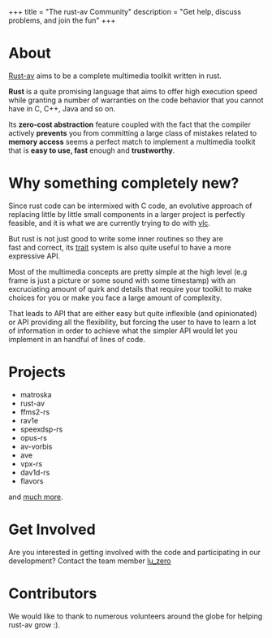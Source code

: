 +++
title = "The rust-av Community"
description = "Get help, discuss problems, and join the fun"
+++

# About

[Rust-av](https://github.com/rust-av) aims to be a complete multimedia toolkit written in rust.

**Rust** is a quite promising language that aims to offer high execution speed while granting a number of warranties on the code behavior that you cannot have in C, C++, Java and so on.

Its **zero-cost abstraction** feature coupled with the fact that the compiler actively **prevents** you from committing a large class of mistakes related to **memory access** seems a perfect match to implement a multimedia toolkit that is **easy to use, fast** enough and **trustworthy**.

# Why something completely new?

Since rust code can be intermixed with C code, an evolutive approach of replacing little by little small components in a larger project is perfectly feasible, and it is what we are currently trying to do with [vlc](http://dev.unhandledexpression.com/slides/rustconf-2016/vlc/).

But rust is not just good to write some inner routines so they are fast and correct, its [trait](https://doc.rust-lang.org/book/second-edition/ch10-02-traits.html) system is also quite useful to have a more expressive API.

Most of the multimedia concepts are pretty simple at the high level (e.g frame is just a picture or some sound with some timestamp) with an excruciating amount of quirk and details that require your toolkit to make choices for you or make you face a large amount of complexity.

That leads to API that are either easy but quite inflexible (and opinionated) or API providing all the flexibility, but forcing the user to have to learn a lot of information in order to achieve what the simpler API would let you implement in an handful of lines of code.

# Projects

* matroska
* rust-av
* ffms2-rs
* rav1e
* speexdsp-rs
* opus-rs
* av-vorbis
* ave
* vpx-rs
* dav1d-rs
* flavors

and [much more](https://github.com/rust-av).

# Get Involved

Are you interested in getting involved with the code and participating in
our development?
Contact the team member [lu_zero](luca.barbato@luminem.it)

# Contributors

We would like to thank to numerous volunteers around the globe for helping rust-av grow :). 
